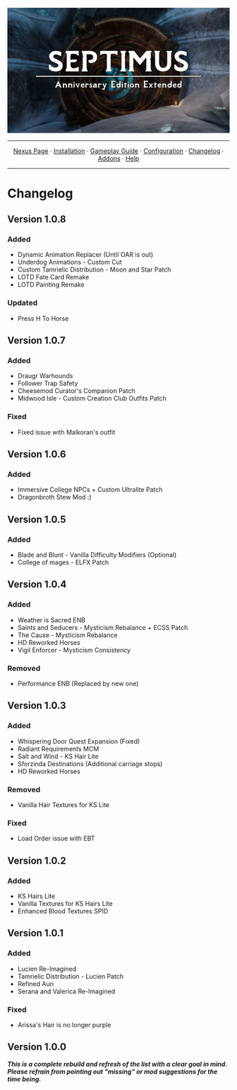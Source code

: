 <a href="https://www.youtube.com/watch?v=70DZ5UV1Bdo"><img src="images/banner.webp" target="_blank"></a>

---

<p align="center">
  <a href="https://www.nexusmods.com/skyrimspecialedition/mods/58229">Nexus Page</a> ·
  <a href="README.md">Installation</a> ·
  <a href="GAMEPLAY.md">Gameplay Guide</a> ·
  <a href="CONFIGURATION.md">Configuration</a> ·
  <a href="CHANGELOG.md">Changelog</a> ·
  <a href="ADDONS.md">Addons</a> ·
  <a href="HELP.md">Help</a>
</p>

---

# Changelog

## Version 1.0.8

### Added
+ Dynamic Animation Replacer (Until OAR is out)
+ Underdog Animations - Custom Cut
+ Custom Tamrielic Distribution - Moon and Star Patch
+ LOTD Fate Card Remake
+ LOTD Painting Remake

### Updated
+ Press H To Horse

## Version 1.0.7

### Added
+ Draugr Warhounds
+ Follower Trap Safety
+ Cheesemod Curator's Companion Patch
+ Midwood Isle - Custom Creation Club Outfits Patch

### Fixed
+ Fixed issue with Malkoran's outfit

## Version 1.0.6

### Added
+ Immersive College NPCs + Custom Ultralite Patch
+ Dragonbroth Stew Mod :)

## Version 1.0.5

### Added
+ Blade and Blunt - Vanilla Difficulty Modifiers (Optional)
+ College of mages - ELFX Patch

## Version 1.0.4

### Added
+ Weather is Sacred ENB
+ Saints and Seducers - Mysticism Rebalance + ECSS Patch
+ The Cause - Mysticism Rebalance
+ HD Reworked Horses
+ Vigil Enforcer - Mysticism Consistency

### Removed
+ Performance ENB (Replaced by new one)

## Version 1.0.3

### Added
+ Whispering Door Quest Expansion (Fixed)
+ Radiant Requirements MCM
+ Salt and Wind - KS Hair Lite
+ Sforzinda Destinations (Additional carriage stops)
+ HD Reworked Horses

### Removed
+ Vanilla Hair Textures for KS Lite

### Fixed
+ Load Order issue with EBT

## Version 1.0.2

### Added
+ KS Hairs Lite
+ Vanilla Textures for KS Hairs Lite
+ Enhanced Blood Textures SPID

## Version 1.0.1

### Added
+ Lucien Re-Imagined
+ Tamrielic Distribution - Lucien Patch
+ Refined Auri
+ Serana and Valerica Re-Imagined

### Fixed
+ Arissa's Hair is no longer purple

## Version 1.0.0

***This is a complete rebuild and refresh of the list with a clear goal in mind. Please refrain from pointing out "missing" or mod suggestions for the time being.***

